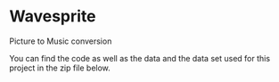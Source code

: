 # Wavesprite
Picture to Music conversion 

You can find the code as well as the data and the data set used for this project in the zip file below. 
